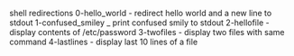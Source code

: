 shell redirections
0-hello_world - redirect hello world and a new line to stdout
1-confused_smiley _ print confused smily to stdout
2-hellofile - display contents of /etc/password
3-twofiles - display two files with same command
4-lastlines - display last 10 lines of a file
